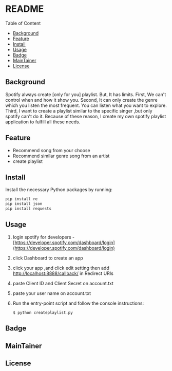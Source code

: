 # README

Table of Content

- [Background]()
- [Feature]()
- [Install]()
- [Usage]()
- [Badge]()
- [MainTainer]()
- [License]()

## Background

Spotify always create [only for you] playlist. But, It has limits. First, We can't control when and how it show you.  Second, It can only create the genre which you listen the most frequent. You can listen what you want to explore. Third, I want to create a playlist similar to the specific singer ,but only spotify can't do it. Because of  these reason, I create my own spotify playlist application to fulfill all these needs. 

## Feature

- Recommend song from your choose
- Recommend similar genre song from an artist
- create playlist

## Install

Install the necessary Python packages by running:

```jsx
pip install re
pip install json
pip install requests
```

## Usage

1.  login spotify for developers - [https://developer.spotify.com/dashboard/login](https://developer.spotify.com/dashboard/login)
2.  click Dashboard to create an app
3.  click your app ,and click edit setting then add [http://localhost:8888/callback/](http://localhost:8888/callback/) in Redirect URIs
4.  paste Client ID and Client Secret  on account.txt
5.  paste your user name on account.txt
6.  Run the entry-point script and follow the console instructions:

    `$ python createplaylist.py`

## Badge

## MainTainer

## License



